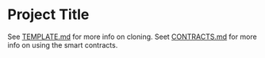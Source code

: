 # Project Title

See [TEMPLATE.md](./TEMPLATE.md) for more info on cloning.
Seet [CONTRACTS.md]('./CONTRACTS.md) for more info on using the smart contracts.
